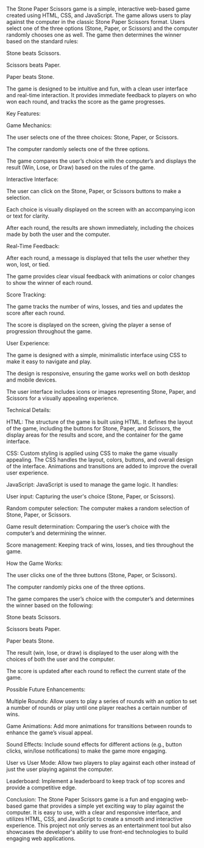  The Stone Paper Scissors game is a simple, interactive web-based game created using HTML, CSS, and JavaScript. The game allows users to play against the computer in the classic Stone Paper Scissors format. Users select one of the three options (Stone, Paper, or Scissors) and the computer randomly chooses one as well. The game then determines the winner based on the standard rules:

Stone beats Scissors.

Scissors beats Paper.

Paper beats Stone.

The game is designed to be intuitive and fun, with a clean user interface and real-time interaction. It provides immediate feedback to players on who won each round, and tracks the score as the game progresses.

Key Features:

Game Mechanics:

The user selects one of the three choices: Stone, Paper, or Scissors.

The computer randomly selects one of the three options.

The game compares the user’s choice with the computer’s and displays the result (Win, Lose, or Draw) based on the rules of the game.

Interactive Interface:

The user can click on the Stone, Paper, or Scissors buttons to make a selection.

Each choice is visually displayed on the screen with an accompanying icon or text for clarity.

After each round, the results are shown immediately, including the choices made by both the user and the computer.

Real-Time Feedback:

After each round, a message is displayed that tells the user whether they won, lost, or tied.

The game provides clear visual feedback with animations or color changes to show the winner of each round.

Score Tracking:

The game tracks the number of wins, losses, and ties and updates the score after each round.

The score is displayed on the screen, giving the player a sense of progression throughout the game.

User Experience:

The game is designed with a simple, minimalistic interface using CSS to make it easy to navigate and play.

The design is responsive, ensuring the game works well on both desktop and mobile devices.

The user interface includes icons or images representing Stone, Paper, and Scissors for a visually appealing experience.

Technical Details:

HTML: The structure of the game is built using HTML. It defines the layout of the game, including the buttons for Stone, Paper, and Scissors, the display areas for the results and score, and the container for the game interface.

CSS: Custom styling is applied using CSS to make the game visually appealing. The CSS handles the layout, colors, buttons, and overall design of the interface. Animations and transitions are added to improve the overall user experience.

JavaScript: JavaScript is used to manage the game logic. It handles:

User input: Capturing the user's choice (Stone, Paper, or Scissors).

Random computer selection: The computer makes a random selection of Stone, Paper, or Scissors.

Game result determination: Comparing the user’s choice with the computer’s and determining the winner.

Score management: Keeping track of wins, losses, and ties throughout the game.

How the Game Works:

The user clicks one of the three buttons (Stone, Paper, or Scissors).

The computer randomly picks one of the three options.

The game compares the user’s choice with the computer’s and determines the winner based on the following:

Stone beats Scissors.

Scissors beats Paper.

Paper beats Stone.

The result (win, lose, or draw) is displayed to the user along with the choices of both the user and the computer.

The score is updated after each round to reflect the current state of the game.

Possible Future Enhancements:

Multiple Rounds: Allow users to play a series of rounds with an option to set a number of rounds or play until one player reaches a certain number of wins.

Game Animations: Add more animations for transitions between rounds to enhance the game’s visual appeal.

Sound Effects: Include sound effects for different actions (e.g., button clicks, win/lose notifications) to make the game more engaging.

User vs User Mode: Allow two players to play against each other instead of just the user playing against the computer.

Leaderboard: Implement a leaderboard to keep track of top scores and provide a competitive edge.

Conclusion: The Stone Paper Scissors game is a fun and engaging web-based game that provides a simple yet exciting way to play against the computer. It is easy to use, with a clear and responsive interface, and utilizes HTML, CSS, and JavaScript to create a smooth and interactive experience. This project not only serves as an entertainment tool but also showcases the developer's ability to use front-end technologies to build engaging web applications.
